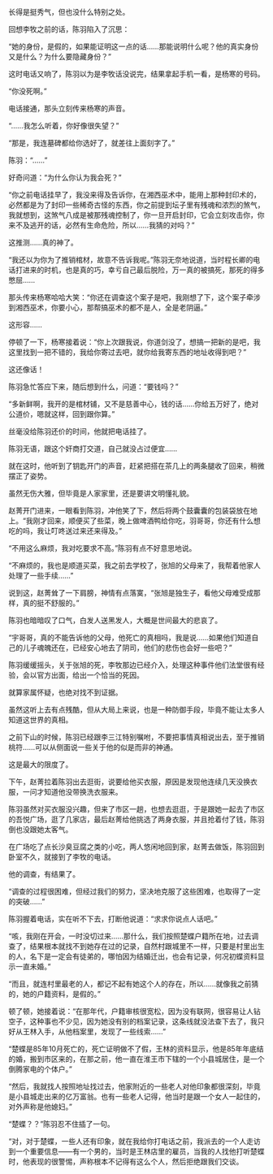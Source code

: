 长得是挺秀气，但也没什么特别之处。

回想李牧之前的话，陈羽陷入了沉思：

“她的身份，是假的，如果能证明这一点的话……那能说明什么呢？他的真实身份又是什么？为什么要隐藏身份？”

这时电话又响了，陈羽以为是李牧话没说完，结果拿起手机一看，是杨寒的号码。

“你没死啊。”

电话接通，那头立刻传来杨寒的声音。

“……我怎么听着，你好像很失望？”

“那是，我连墓碑都给你选好了，就差往上面刻字了。”

陈羽：“……”

好奇问道：“为什么你认为我会死？”

“你之前电话挂早了，我没来得及告诉你，在湘西巫术中，能用上那种封印术的，必然都是为了封印一些稀奇古怪的东西，你之前提到坛子里有残魂和浓烈的煞气，我就想到，这煞气八成是被那残魂控制了，你一旦开启封印，它会立刻攻击你，你来不及逃开的话，必然有生命危险，所以……我猜的对吗？”

这推测……真的神了。

“我还以为你为了推销棺材，故意不告诉我呢。”陈羽无奈地说道，当时程长卿的电话打进来的时机，也是真的巧，幸亏自己最后脱险，万一真的被搞死，那死的得多憋屈……

那头传来杨寒哈哈大笑：“你还在调查这个案子是吧，我刚想了下，这个案子牵涉到湘西巫术，你要小心，那帮搞巫术的都不是人，全是老阴逼。”

这形容……

停顿了一下，杨寒接着说：“你上次跟我说，你道剑没了，想搞一把新的是吧，我这里找到一把不错的，我给你寄过去吧，就你给我寄东西的地址收得到吧？”

这还像话！

陈羽急忙答应下来，随后想到什么，问道：“要钱吗？”

“多新鲜啊，我开的是棺材铺，又不是慈善中心，钱的话……你给五万好了，绝对公道价，嗯就这样，回到跟你算。”

丝毫没给陈羽还价的时间，他就把电话挂了。

陈羽无语，跟这个奸商打交道，自己就没占过便宜……

就在这时，他听到了钥匙开门的声音，赶紧把搭在茶几上的两条腿收了回来，稍微摆正了姿势。

虽然无伤大雅，但毕竟是人家家里，还是要讲文明懂礼貌。

赵菁开门进来，一眼看到陈羽，冲他笑了下，然后将两个鼓囊囊的包装袋放在地上。“我刚才回来，顺便买了些菜，晚上做啤酒鸭给你吃，羽哥哥，你还有什么想吃的吗，我让叮咚送过来还来得及。”

“不用这么麻烦，我对吃要求不高。”陈羽有点不好意思地说。

“不麻烦的，我也是顺道买菜，我之前去学校了，张旭的父母来了，我帮着他家人处理了一些手续……”

说到这，赵菁耸了一下肩膀，神情有点落寞，“张旭是独生子，看他父母难受成那样，真的挺不舒服的。”

陈羽也暗暗叹了口气，白发人送黑发人，大概是世间最大的悲哀了。

“宇哥哥，真的不能告诉他的父母，他死亡的真相吗，我是说……如果他们知道自己的儿子魂魄还在，已经安心地去了阴司，他们的悲伤也会好一些吧？”

陈羽缓缓摇头，关于张旭的死，李牧那边已经介入，处理这种事件他们法堂很有经验，会以官方出面，给出一个恰当的死因。

就算家属怀疑，也绝对找不到证据。

虽然这听上去有点残酷，但从大局上来说，也是一种防御手段，毕竟不能让太多人知道这世界的真相。

之前下山的时候，陈羽已经跟李三江特别嘱咐，不要把事情真相说出去，至于推销桃符……可以从侧面说一些关于他的似是而非的神通。

这是最大的限度了。

下午，赵菁拉着陈羽出去逛街，说要给他买衣服，原因是发现他连续几天没换衣服，一问才知道他没带换洗衣服来。

陈羽虽然对买衣服没兴趣，但来了市区一趟，也想去逛逛，于是跟她一起去了市区的吾悦广场，逛了几家店，最后赵菁给他挑选了两身衣服，并且抢着付了钱，陈羽倒也没跟她太客气。

在广场吃了点长沙臭豆腐之类的小吃，两人悠闲地回到家，赵菁去做饭，陈羽回到卧室不久，就接到了李牧的电话。

他的调查，有结果了。

“调查的过程很困难，但经过我们的努力，坚决地克服了这些困难，也取得了一定的突破……”

陈羽握着电话，实在听不下去，打断他说道：“求求你说点人话吧。”

“咳，我刚在开会，一时没切过来……那什么，我们按照楚蝶户籍所在地，过去调查了，结果根本就找不到她存在过的记录，自然村跟城里不一样，只要是村里出生的人，名下是一定会有徒弟的，哪怕因为结婚迁出，也会有记录，何况初蝶资料显示一直未婚。”

“而且，就连村里最老的人，都记不起有她这个人的存在，所以……就像我之前猜的，她的户籍资料，是假的。”

顿了顿，她接着说：“在那年代，户籍审核很宽松，因为没有联网，很容易让人钻空子，这种事也不少见，因为她没有别的档案记录，这条线就没法查下去了，我只好从王林入手，从他档案里，发现了一些线索……”

“楚蝶是85年10月死亡的，死亡证明做不了假，王林的资料显示，他是85年年底结的婚，搬到市区来的，在那之前，他一直在淮王市下辖的一个小县城居住，是一个倒腾家电的个体户。”

“然后，我就找人按照地址找过去，他家附近的一些老人对他印象都很深刻，毕竟是小县城走出来的亿万富翁。也有一些老人记得，他当时是跟一个女人一起住的，对外声称是他媳妇。”

“楚蝶？？”陈羽忍不住插了一句。

“对，对于楚蝶，一些人还有印象，就在我给你打电话之前，我派去的一个人走访到一个重要信息——有一个男的，当时是王林店里的雇员，当我的人找他打听楚蝶时，他表现的很警惕，声称根本不记得有这么个人，然后拒绝跟我们交谈。
